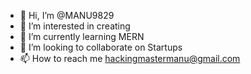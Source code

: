 - 👋 Hi, I’m @MANU9829
- 👀 I’m interested in creating
- 🌱 I’m currently learning MERN
- 💞️ I’m looking to collaborate on Startups
- 📫 How to reach me hackingmastermanu@gmail.com

<!---
MANU9829/MANU9829 is a ✨ special ✨ repository because its `README.md` (this file) appears on your GitHub profile.
You can click the Preview link to take a look at your changes.
--->
